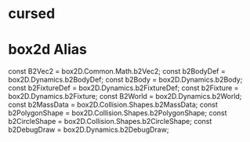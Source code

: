 # cursed

# box2d Alias
const B2Vec2 = box2D.Common.Math.b2Vec2;
const b2BodyDef = box2D.Dynamics.b2BodyDef;
const b2Body = box2D.Dynamics.b2Body;
const b2FixtureDef = box2D.Dynamics.b2FixtureDef;
const b2Fixture = box2D.Dynamics.b2Fixture;
const B2World = box2D.Dynamics.b2World;
const b2MassData = box2D.Collision.Shapes.b2MassData;
const b2PolygonShape = box2D.Collision.Shapes.b2PolygonShape;
const b2CircleShape = box2D.Collision.Shapes.b2CircleShape;
const b2DebugDraw = box2D.Dynamics.b2DebugDraw;
